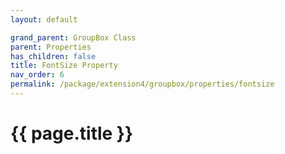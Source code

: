 ```yaml
---
layout: default

grand_parent: GroupBox Class
parent: Properties
has_children: false
title: FontSize Property
nav_order: 6
permalink: /package/extension4/groupbox/properties/fontsize
---
```

# {{ page.title }}